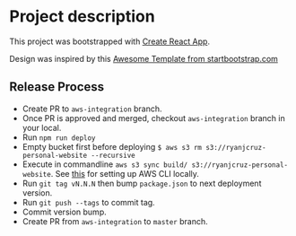 # Project description

This project was bootstrapped with [Create React App](https://github.com/facebookincubator/create-react-app).

Design was inspired by this [Awesome Template from startbootstrap.com](https://startbootstrap.com/template-overviews/stylish-portfolio/)

## Release Process

* Create PR to `aws-integration` branch.
* Once PR is approved and merged, checkout `aws-integration` branch in your local.
* Run `npm run deploy`
* Empty bucket first before deploying `$ aws s3 rm s3://ryanjcruz-personal-website --recursive`
* Execute in commandline `aws s3 sync build/ s3://ryanjcruz-personal-website`. See [this](http://serverless-stack.com/chapters/configure-the-aws-cli.html) for setting up AWS CLI locally.
* Run `git tag vN.N.N` then bump `package.json` to next deployment version.
* Run `git push --tags` to commit tag.
* Commit version bump.
* Create PR from `aws-integration` to `master` branch.
